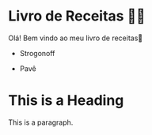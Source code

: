 <!DOCTYPE html>
# Livro de Receitas :man_cook:

Olá! Bem vindo ao meu livro de receitas:wave:

- Strogonoff

- Pavê


<html>
  <head>
    <title>Page Title</title>
  </head>
  <body>
    <h1>This is a Heading</h1>
    <p>This is a paragraph.</p>
  </body>
</html>



